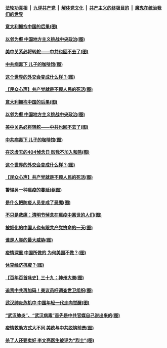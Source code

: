 

####  [法轮功真相](../../../../basic/blob/master/README.md?t=04051001) &nbsp;|&nbsp; [九评共产党](../../../../9ping.md/blob/master/README.md?t=04051001) &nbsp;|&nbsp; [解体党文化](../../../../jtdwh.md/blob/master/README.md?t=04051001)  &nbsp;|&nbsp; [共产主义的终极目的](../../../../gczydzjmd.md/blob/master/README.md?t=04051001) &nbsp;|&nbsp; [魔鬼在统治我们的世界](../../../../mgztzwmdsj.md/blob/master/README.md?t=04051001) 

#### [意大利拥抱中国的后果(图)](../pages/p4/928678.md?t=04051001) 

#### [以邻为壑 中国地方主义挑战中央政治(图)](../pages/p4/928677.md?t=04051001) 

#### [美中关系必将转舵——中共也回不去了(图)](../pages/p4/928618.md?t=04051001) 

#### [中共病毒下 儿子的咖啡馆(图)](../pages/p4/928597.md?t=04051001) 

#### [这个世界的外交会变成什么样？(图)](../pages/p4/928609.md?t=04051001) 

#### [【民众心声】共产党就是不顾人民的死活(图)](../pages/p4/928531.md?t=04051001) 

#### [意大利拥抱中国的后果(图)](../pages/p4/928678.md?t=04051001) 

#### [以邻为壑 中国地方主义挑战中央政治(图)](../pages/p4/928677.md?t=04051001) 

#### [美中关系必将转舵——中共也回不去了(图)](../pages/p4/928618.md?t=04051001) 

#### [中共病毒下 儿子的咖啡馆(图)](../pages/p4/928597.md?t=04051001) 

#### [在这虚无的404悼念日 恕我不加入和鸣(图)](../pages/p4/928672.md?t=04051001) 

#### [这个世界的外交会变成什么样？(图)](../pages/p4/928609.md?t=04051001) 

#### [【民众心声】共产党就是不顾人民的死活(图)](../pages/p4/928531.md?t=04051001) 

#### [警惕另一种瘟疫的蔓延(组图)](../pages/p4/928564.md?t=04051001) 

#### [是什么把防疫人员变成了恶魔(图)](../pages/p4/928575.md?t=04051001) 

#### [不只是悲痛：清明节悼念在瘟疫中离世的人们(图)](../pages/p4/928571.md?t=04051001) 

#### [被奴化的中国人也有跟共产党拚命的一天(图)](../pages/p4/928556.md?t=04051001) 

#### [谁是人类的最大威胁(图)](../pages/p4/928554.md?t=04051001) 

#### [疫情深重 中国所做的 为何美国不做？(图)](../pages/p4/928552.md?t=04051001) 

#### [休克经济抗疫？(图)](../pages/p4/928445.md?t=04051001) 

#### [【百年百首咏史】三十九：神州大粪(图)](../pages/p4/928553.md?t=04051001) 

#### [追责中共再加码！美议员吁调查世卫组织(图)](../pages/p4/928423.md?t=04051001) 

#### [武汉肺炎危机中 中国年轻一代走向觉醒(图)](../pages/p4/928421.md?t=04051001) 

#### [“武汉肺炎”、“武汉病毒”首先是中共官媒自己说出来的(图)](../pages/p4/928415.md?t=04051001) 

#### [疫情救助方式大不同 美欧与中共脱钩前景(图)](../pages/p4/928407.md?t=04051001) 

#### [杀了人还要卖好 李文亮医生被评为“烈士”(图)](../pages/p4/928435.md?t=04051001) 


